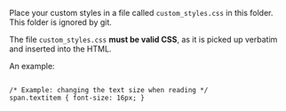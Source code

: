 Place your custom styles in a file called `custom_styles.css` in this folder.  This folder is ignored by git.

The file `custom_styles.css` **must be valid CSS**, as it is picked up verbatim and inserted into the HTML.

An example:

```

/* Example: changing the text size when reading */
span.textitem { font-size: 16px; }

```